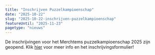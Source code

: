 ```yaml
---
title: "Inschrijven Puzzelkampioenschap"
date: "2025-10-22"
slug: "2025-10-22-inschrijven-puzzelkampioenschap"
featureUntil: "2025-11-23"
pagetype: "nieuws"
---
```


De inschrijvingen voor het Merchtems puzzelkampioenschap 2025 zijn geopend. Klik <a class="antialiased font-sans text-base leading-relaxed text-theme-link hover:text-theme-link-hover transition-colors font-medium" href="/activiteiten/2025-11-23-puzzelkampioenschap/">hier</a> voor meer info en het inschrijvingsformulier!
